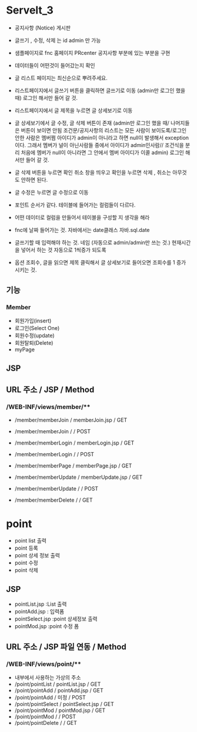 # Servelt_3
####
- 공지사항 (Notice) 게시판
- 글쓰기 , 수정, 삭제 는 id admin 만 가능
- 샘플페이지로 fnc 홈페이지  PRcenter 공지사항 부분에 있는 부분을 구현
- 데이터들이 어떤것이 들어갔는지 확인
- 글 리스트 페이지는 최신순으로 뿌려주세요. 
- 리스트페이지에서 글쓰기 버튼을 클릭하면 글쓰기로 이동 (admin만 로그인 했을 때) 로그인 해서만 들어 갈 것.
- 리스트페이지에서 글 제목을 누르면 글 상세보기로 이동

- 글 상세보기에서 글 수정, 글 삭제 버튼이 존재 (admin만 로그인 했을 때/ 나머지들은 버튼이 보이면 안됨 조건문/공지사항의 리스트는 모든 사람이 보이도록/로그인 안한 사람은 멤버쩜 아이디가 admin이 아니라고 하면 null이 발생해서 exception이다. 그래서 멤버가 널이 아닌사람들 중에서 아이디가 admin인사람// 조건식을 분리 처음에 멤버가 null이 아니라면 그 안에서 멤버 아이디가 이콜 admin) 로그인 해서만 들어 갈 것.
- 글 삭제 버튼을 누르면 확인 취소 창을 띄우고 확인을 누르면 삭제 , 취소는  아무것도 안하면 된다.
- 글 수정은 누르면 글 수정으로 이동 
- 포인트 순서가 같다. 테이블에 들어가는 컬럼들이 다르다.
- 어떤 데이터로 컬럼을 만들어서 테이블을 구성할 지 생각을 해라
- fnc에 날짜 들어가는 것. 자바에서는 date클래스 
자바.sql.date
- 글쓰기할 때 입력해야 하는 것. 네임 (자동으로 admin/admin만 쓰는 것.)
현재시간을 넣어서 하는 것
자동으로 1씩증가 되도록
- 옵션 조회수, 글을 읽으면 제목 클릭해서 글 상세보기로 들어오면 조회수를 1 증가 시키는 것.



## 기능
 

 
### Member
 - 회원가입(insert) 
 - 로그인(Select One)
 - 회원수정(update)
 - 회원탈퇴(Delete)
 - myPage
 
 
## JSP
 
## URL 주소				/  JSP 				/ Method
### /WEB-INF/views/member/**
 - /member/memberJoin	/  memberJoin.jsp	/ GET
 - /member/memberJoin	/  					/ POST
 
 - /member/memberLogin	/  memberLogin.jsp	/ GET
 - /member/memberLogin	/  					/ POST
 
 - /member/memberPage	/  memberPage.jsp	/ GET
 
 - /member/memberUpdate	/  memberUpdate.jsp	/ GET
 - /member/memberUpdate	/  					/ POST
 
 - /member/memberDelete	/  					/ GET
 
# point
- point list 출력
- point 등록
- point 상세 정보 출력
- point 수정
- point 삭제

## JSP
- pointList.jsp       :List 출력
- pointAdd.jsp        : 입력폼
- pointSelect.jsp     :point 상세정보 출력
- pointMod.jsp        :point 수정 폼


## URL 주소         /     JSP 파일 연동                             / Method
###  /WEB-INF/views/point/**
- 내부에서 사용하는 가상의 주소
- /point/pointList       /   pointList.jsp      /  GET
- /point/pointAdd        /    pointAdd.jsp      /  GET
- /point/pointAdd        /   미정                               /  POST
- /point/pointSelect     /    pointSelect.jsp   /  GET
- /point/pointMod       /    pointMod.jsp    /  GET
- /point/pointMod        /                      / POST
- /point/pointDelete      /                   /  GET

